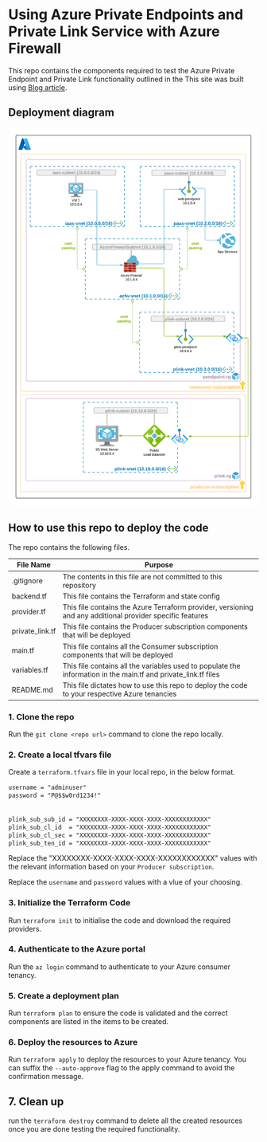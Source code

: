 # Using Azure Private Endpoints and Private Link Service with Azure Firewall

This repo contains the components required to test the Azure Private Endpoint and Private Link functionality outlined in the This site was built using [Blog article](https://namitjagtiani.com/2020/02/14/azure-private-link-udr-support-public-preview/).

## Deployment diagram

![Deployment diagram](/deployment_diagram.png)

## How to use this repo to deploy the code

The repo contains the following files.

| File Name | Purpose |
| ----------- | ----------- |
| .gitignore  | The contents in this file are not committed to this repository |
| backend.tf  | This file contains the Terraform and state config |
| provider.tf  | This file contains the Azure Terraform provider, versioning and any additional provider specific features  |
| private_link.tf  | This file contains the Producer subscription components that will be deployed |
| main.tf  | This file contains all the Consumer subscription components that will be deployed |
| variables.tf  | This file contains all the variables used to populate the information in the main.tf and private_link.tf files |
| README.md | This file dictates how to use this repo to deploy the code to your respective Azure tenancies |

### 1. Clone the repo

Run the `git clone <repo url>` command to clone the repo locally.

### 2. Create a local tfvars file

Create a `terraform.tfvars` file in your local repo, in the below format.

```hcl
username = "adminuser"
password = "P@$$w0rd1234!"


plink_sub_sub_id = "XXXXXXXX-XXXX-XXXX-XXXX-XXXXXXXXXXXX"
plink_sub_cl_id  = "XXXXXXXX-XXXX-XXXX-XXXX-XXXXXXXXXXXX"
plink_sub_cl_sec = "XXXXXXXX-XXXX-XXXX-XXXX-XXXXXXXXXXXX"
plink_sub_ten_id = "XXXXXXXX-XXXX-XXXX-XXXX-XXXXXXXXXXXX"
```

Replace the "XXXXXXXX-XXXX-XXXX-XXXX-XXXXXXXXXXXX" values with the relevant information based on your `Producer subscription`.

Replace the `username` and `password` values with a vlue of your choosing.

### 3. Initialize the Terraform Code

Run `terraform init` to initialise the code and download the required providers.

### 4. Authenticate to the Azure portal

Run the `az login` command to authenticate to your Azure consumer tenancy.

### 5. Create a deployment plan

Run `terraform plan` to ensure the code is validated and the correct components are listed in the items to be created.

### 6. Deploy the resources to Azure

Run `terraform apply` to deploy the resources to your Azure tenancy. You can suffix the `--auto-approve` flag to the apply command to avoid the confirmation message.

## 7. Clean up

run the `terraform destroy` command to delete all the created resources once you are done testing the required functionality.